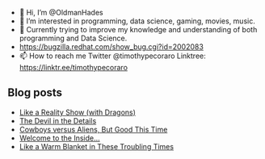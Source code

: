 - 👋 Hi, I’m @OldmanHades
- 👀 I’m interested in programming, data science, gaming, movies, music.
- 🌱 Currently trying to improve my knowledge and understanding of both programming and Data Science.
- https://bugzilla.redhat.com/show_bug.cgi?id=2002083
- 📫 How to reach me Twitter @timothypecoraro
Linktree: https://linktr.ee/timothypecoraro

## Blog posts
<!-- BLOG-POST-LIST:START -->
- [Like a Reality Show &lpar;with Dragons&rpar;](https://medium.com/@timothypecoraro/like-a-reality-show-with-dragons-63f4fecf7a48?source=rss-5097f5c9b801------2)
- [The Devil in the Details](https://medium.com/@timothypecoraro/the-devil-in-the-details-199220719b71?source=rss-5097f5c9b801------2)
- [Cowboys versus Aliens, But Good This Time](https://medium.com/@timothypecoraro/cowboys-versus-aliens-but-good-this-time-8898fb818533?source=rss-5097f5c9b801------2)
- [Welcome to the Inside…](https://medium.com/@timothypecoraro/welcome-to-the-inside-148a16f6ef81?source=rss-5097f5c9b801------2)
- [Like a Warm Blanket in These Troubling Times](https://medium.com/@timothypecoraro/like-a-warm-blanket-in-these-troubling-times-4aa2cea11e6c?source=rss-5097f5c9b801------2)
<!-- BLOG-POST-LIST:END -->
